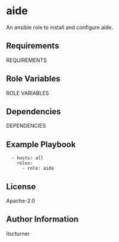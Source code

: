 aide
====

An ansible role to install and configure aide.

Requirements
------------

REQUIREMENTS

Role Variables
--------------

ROLE VARIABLES

Dependencies
------------

DEPENDENCIES

Example Playbook
----------------
```
  - hosts: all
    roles:
      - role: aide
```

License
-------

Apache-2.0

Author Information
------------------

itscturner
